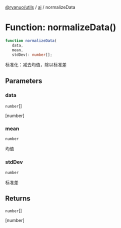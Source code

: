 [@ryanuo/utils](../../index.md) / [ai](../index.md) / normalizeData

# Function: normalizeData()

```ts
function normalizeData(
   data, 
   mean, 
   stdDev): number[];
```

标准化：减去均值，除以标准差

## Parameters

### data

`number`[]

[number]

### mean

`number`

均值

### stdDev

`number`

标准差

## Returns

`number`[]

[number]
